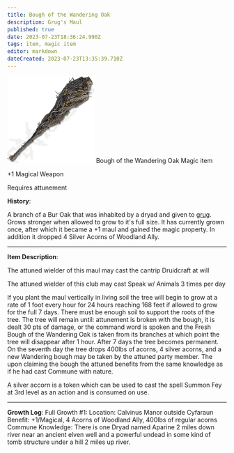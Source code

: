 ```yaml
---
title: Bough of the Wandering Oak
description: Grug's Maul
published: true
date: 2023-07-23T18:36:24.990Z
tags: item, magic item
editor: markdown
dateCreated: 2023-07-23T13:35:39.710Z
---
```


![great_club_colossal_weapon_elden_ring_wiki_guide_200px.png](/items/great_club_colossal_weapon_elden_ring_wiki_guide_200px.png)
Bough of the Wandering Oak
Magic item

+1 Magical Weapon

Requires attunement

**History**: 

A branch of a Bur Oak that was inhabited by a dryad and given to [grug](/player_characters/grug). Grows stronger when allowed to grow to it's full size. It has currently grown once, after which it became a +1 maul and gained the magic property. In addition it dropped 4 Silver Acorns of Woodland Ally.

---

**Item Description**:

The attuned wielder of this maul may cast the cantrip Druidcraft at will

The attuned wielder of this club may cast Speak w/ Animals 3 times per day

If you plant the maul vertically in living soil the tree will begin to grow at a rate of 1 foot every hour for 24 hours reaching 168 feet if allowed to grow for the full 7 days. There must be enough soil to support the roots of the tree. The tree will remain until: attunement is broken with the bough, it is dealt 30 pts of damage, or the command word is spoken and the Fresh Bough of the Wandering Oak is taken from its branches at which point the tree will disappear after 1 hour. After 7 days the tree becomes permanent. On the seventh day the tree drops 400lbs of acorns, 4 silver acorns, and a new Wandering bough may be taken by the attuned party member. The upon claiming the bough the attuned benefits from the same knowledge as if he had cast Commune with nature.

A silver accorn is a token which can be used to cast the spell Summon Fey at 3rd level as an action and is consumed on use.

---

**Growth Log**:
Full Growth #1: 
Location: Calvinus Manor outside Cyfaraun
Benefit: +1/Magical, 4 Acorns of Woodland Ally, 400lbs of regular acorns
Commune Knowledge: There is one Dryad named Aparine 2 miles down river near an ancient elven well and a powerful undead in some kind of tomb structure under a hill 2 miles up river.